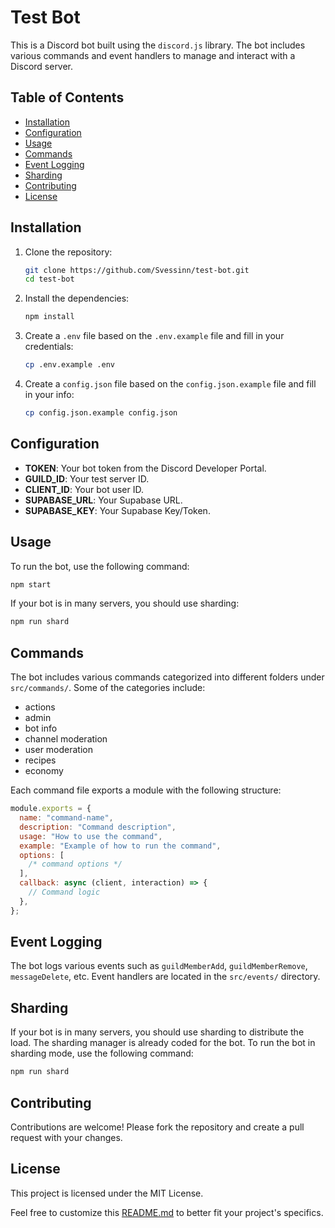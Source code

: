 # Test Bot

This is a Discord bot built using the `discord.js` library. The bot includes various commands and event handlers to manage and interact with a Discord server.

## Table of Contents

- [Installation](#installation)
- [Configuration](#configuration)
- [Usage](#usage)
- [Commands](#commands)
- [Event Logging](#event-logging)
- [Sharding](#sharding)
- [Contributing](#contributing)
- [License](#license)

## Installation

1. Clone the repository:

   ```sh
   git clone https://github.com/Svessinn/test-bot.git
   cd test-bot
   ```

2. Install the dependencies:

   ```sh
   npm install
   ```

3. Create a `.env` file based on the `.env.example` file and fill in your credentials:

   ```sh
   cp .env.example .env
   ```

4. Create a `config.json` file based on the `config.json.example` file and fill in your info:

   ```sh
   cp config.json.example config.json
   ```

## Configuration

- **TOKEN**: Your bot token from the Discord Developer Portal.
- **GUILD_ID**: Your test server ID.
- **CLIENT_ID**: Your bot user ID.
- **SUPABASE_URL**: Your Supabase URL.
- **SUPABASE_KEY**: Your Supabase Key/Token.

## Usage

To run the bot, use the following command:

```sh
npm start
```

If your bot is in many servers, you should use sharding:

```sh
npm run shard
```

## Commands

The bot includes various commands categorized into different folders under `src/commands/`. Some of the categories include:

- actions
- admin
- bot info
- channel moderation
- user moderation
- recipes
- economy

Each command file exports a module with the following structure:

```js
module.exports = {
  name: "command-name",
  description: "Command description",
  usage: "How to use the command",
  example: "Example of how to run the command",
  options: [
    /* command options */
  ],
  callback: async (client, interaction) => {
    // Command logic
  },
};
```

## Event Logging

The bot logs various events such as `guildMemberAdd`, `guildMemberRemove`, `messageDelete`, etc. Event handlers are located in the `src/events/` directory.

## Sharding

If your bot is in many servers, you should use sharding to distribute the load. The sharding manager is already coded for the bot. To run the bot in sharding mode, use the following command:

```sh
npm run shard
```

## Contributing

Contributions are welcome! Please fork the repository and create a pull request with your changes.

## License

This project is licensed under the MIT License.

Feel free to customize this [README.md](https://github.com/Svessinn/Test-Bot/blob/master/readme.md) to better fit your project's specifics.
